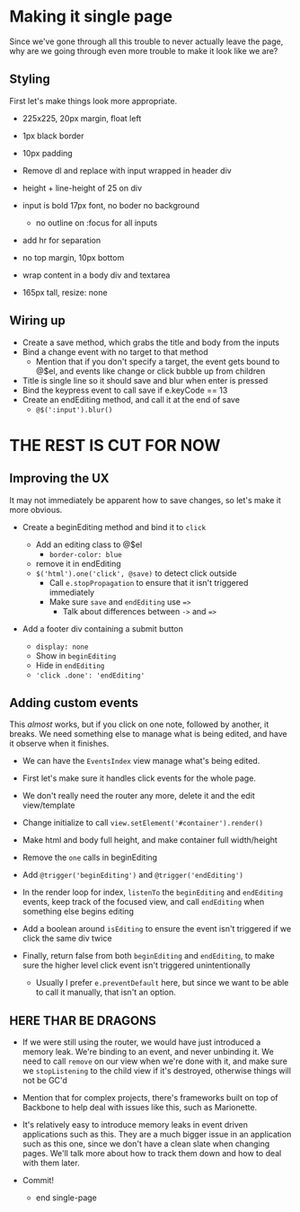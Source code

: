 Making it single page
==

Since we've gone through all this trouble to never actually leave the page, why
are we going through even more trouble to make it look like we are?

Styling
--

First let's make things look more appropriate.

- 225x225, 20px margin, float left
- 1px black border
- 10px padding

- Remove dl and replace with input wrapped in header div
- height + line-height of 25 on div
- input is bold 17px font, no boder no background
  - no outline on :focus for all inputs

- add hr for separation
- no top margin, 10px bottom

- wrap content in a body div and textarea
- 165px tall, resize: none

Wiring up
--

- Create a save method, which grabs the title and body from the inputs
- Bind a change event with no target to that method
  - Mention that if you don't specify a target, the event gets bound to @$el,
    and events like change or click bubble up from children
- Title is single line so it should save and blur when enter is pressed
- Bind the keypress event to call save if e.keyCode == 13
- Create an endEditing method, and call it at the end of save
  - `@$(':input').blur()`

THE REST IS CUT FOR NOW
==

Improving the UX
--

It may not immediately be apparent how to save changes, so let's make it more
obvious.

- Create a beginEditing method and bind it to `click`
  - Add an editing class to @$el
    - `border-color: blue`
  - remove it in endEditing
  - `$('html').one('click', @save)` to detect click outside
    - Call `e.stopPropagation` to ensure that it isn't triggered immediately
    - Make sure `save` and `endEditing` use `=>`
      - Talk about differences between `->` and `=>`

- Add a footer div containing a submit button
  - `display: none`
  - Show in `beginEditing`
  - Hide in `endEditing`
  - `'click .done': 'endEditing'`

Adding custom events
--

This *almost* works, but if you click on one note, followed by another, it
breaks. We need something else to manage what is being edited, and have it
observe when it finishes.

- We can have the `EventsIndex` view manage what's being edited.
- First let's make sure it handles click events for the whole page.
- We don't really need the router any more, delete it and the edit view/template
- Change initialize to call `view.setElement('#container').render()`
- Make html and body full height, and make container full width/height

- Remove the `one` calls in beginEditing
- Add `@trigger('beginEditing')` and `@trigger('endEditing')`
- In the render loop for index, `listenTo` the `beginEditing` and `endEditing`
  events, keep track of the focused view, and call `endEditing` when something
  else begins editing
- Add a boolean around `isEditing` to ensure the event isn't triggered if we
  click the same div twice
- Finally, return false from both `beginEditing` and `endEditing`, to make
  sure the higher level click event isn't triggered unintentionally
  - Usually I prefer `e.preventDefault` here, but since we want to be able to
    call it manually, that isn't an option.

HERE THAR BE DRAGONS
--

- If we were still using the router, we would have just introduced a memory
  leak. We're binding to an event, and never unbinding it. We need to call
  `remove` on our view when we're done with it, and make sure we `stopListening`
  to the child view if it's destroyed, otherwise things will not be GC'd
- Mention that for complex projects, there's frameworks built on top of
  Backbone to help deal with issues like this, such as Marionette.
- It's relatively easy to introduce memory leaks in event driven applications
  such as this. They are a much bigger issue in an application such as this
  one, since we don't have a clean slate when changing pages. We'll talk more
  about how to track them down and how to deal with them later.

- Commit!
  - end single-page
